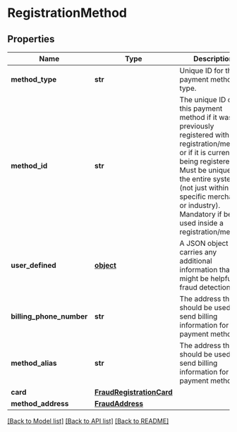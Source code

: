 # RegistrationMethod

## Properties
Name | Type | Description | Notes
------------ | ------------- | ------------- | -------------
**method_type** | **str** | Unique ID for the payment method type. | 
**method_id** | **str** | The unique ID of this payment method if it was previously registered with a registration/method or if it is currently being registered. Must be unique for the entire system (not just within a specific merchant or industry). Mandatory if being used inside a registration/method. | [optional] 
**user_defined** | [**object**](.md) | A JSON object that carries any additional information that might be helpful for fraud detection. | [optional] 
**billing_phone_number** | **str** | The address that should be used to send billing information for this payment method. | [optional] 
**method_alias** | **str** | The address that should be used to send billing information for this payment method. | [optional] 
**card** | [**FraudRegistrationCard**](FraudRegistrationCard.md) |  | 
**method_address** | [**FraudAddress**](FraudAddress.md) |  | [optional] 

[[Back to Model list]](../README.md#documentation-for-models) [[Back to API list]](../README.md#documentation-for-api-endpoints) [[Back to README]](../README.md)


